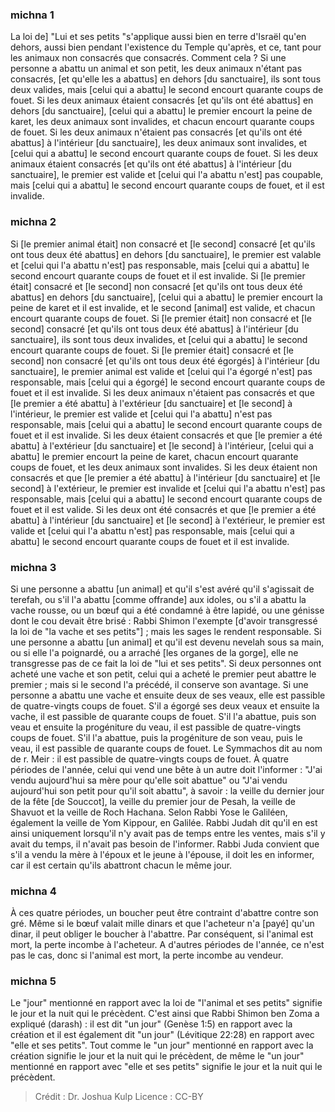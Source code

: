 
### michna 1
La loi de] "Lui et ses petits "s'applique aussi bien en terre d'Israël qu'en dehors, aussi bien pendant l'existence du Temple qu'après, et ce, tant pour les animaux non consacrés que consacrés. Comment cela ? Si une personne a abattu un animal et son petit, les deux animaux n'étant pas consacrés, [et qu'elle les a abattus] en dehors [du sanctuaire], ils sont tous deux valides, mais [celui qui a abattu] le second encourt quarante coups de fouet. Si les deux animaux étaient consacrés [et qu'ils ont été abattus] en dehors [du sanctuaire], [celui qui a abattu] le premier encourt la peine de karet, les deux animaux sont invalides, et chacun encourt quarante coups de fouet. Si les deux animaux n'étaient pas consacrés [et qu'ils ont été abattus] à l'intérieur [du sanctuaire], les deux animaux sont invalides, et [celui qui a abattu] le second encourt quarante coups de fouet. Si les deux animaux étaient consacrés [et qu'ils ont été abattus] à l'intérieur [du sanctuaire], le premier est valide et [celui qui l'a abattu n'est] pas coupable, mais [celui qui a abattu] le second encourt quarante coups de fouet, et il est invalide.

### michna 2
Si [le premier animal était] non consacré et [le second] consacré [et qu'ils ont tous deux été abattus] en dehors [du sanctuaire], le premier est valable et [celui qui l'a abattu n'est] pas responsable, mais [celui qui a abattu] le second encourt quarante coups de fouet et il est invalide. Si [le premier était] consacré et [le second] non consacré [et qu'ils ont tous deux été abattus] en dehors [du sanctuaire], [celui qui a abattu] le premier encourt la peine de karet et il est invalide, et le second [animal] est valide, et chacun encourt quarante coups de fouet. Si [le premier était] non consacré et [le second] consacré [et qu'ils ont tous deux été abattus] à l'intérieur [du sanctuaire], ils sont tous deux invalides, et [celui qui a abattu] le second encourt quarante coups de fouet. Si [le premier était] consacré et [le second] non consacré [et qu'ils ont tous deux été égorgés] à l'intérieur [du sanctuaire], le premier animal est valide et [celui qui l'a égorgé n'est] pas responsable, mais [celui qui a égorgé] le second encourt quarante coups de fouet et il est invalide. Si les deux animaux n'étaient pas consacrés et que [le premier a été abattu] à l'extérieur [du sanctuaire] et [le second] à l'intérieur, le premier est valide et [celui qui l'a abattu] n'est pas responsable, mais [celui qui a abattu] le second encourt quarante coups de fouet et il est invalide. Si les deux étaient consacrés et que [le premier a été abattu] à l'extérieur [du sanctuaire] et [le second] à l'intérieur, [celui qui a abattu] le premier encourt la peine de karet, chacun encourt quarante coups de fouet, et les deux animaux sont invalides. Si les deux étaient non consacrés et que [le premier a été abattu] à l'intérieur [du sanctuaire] et [le second] à l'extérieur, le premier est invalide et [celui qui l'a abattu n'est] pas responsable, mais [celui qui a abattu] le second encourt quarante coups de fouet et il est valide. Si les deux ont été consacrés et que [le premier a été abattu] à l'intérieur [du sanctuaire] et [le second] à l'extérieur, le premier est valide et [celui qui l'a abattu n'est] pas responsable, mais [celui qui a abattu] le second encourt quarante coups de fouet et il est invalide.

### michna 3
Si une personne a abattu [un animal] et qu'il s'est avéré qu'il s'agissait de terefah, ou s'il l'a abattu [comme offrande] aux idoles, ou s'il a abattu la vache rousse, ou un bœuf qui a été condamné à être lapidé, ou une génisse dont le cou devait être brisé : Rabbi Shimon l'exempte [d'avoir transgressé la loi de "la vache et ses petits"] ; mais les sages le rendent responsable. Si une personne a abattu [un animal] et qu'il est devenu nevelah sous sa main, ou si elle l'a poignardé, ou a arraché [les organes de la gorge], elle ne transgresse pas de ce fait la loi de "lui et ses petits". Si deux personnes ont acheté une vache et son petit, celui qui a acheté le premier peut abattre le premier ; mais si le second l'a précédé, il conserve son avantage. Si une personne a abattu une vache et ensuite deux de ses veaux, elle est passible de quatre-vingts coups de fouet. S'il a égorgé ses deux veaux et ensuite la vache, il est passible de quarante coups de fouet. S'il l'a abattue, puis son veau et ensuite la progéniture du veau, il est passible de quatre-vingts coups de fouet. S'il l'a abattue, puis la progéniture de son veau, puis le veau, il est passible de quarante coups de fouet. Le Symmachos dit au nom de r. Meir : il est passible de quatre-vingts coups de fouet. À quatre périodes de l'année, celui qui vend une bête à un autre doit l'informer : "J'ai vendu aujourd'hui sa mère pour qu'elle soit abattue" ou "J'ai vendu aujourd'hui son petit pour qu'il soit abattu", à savoir : la veille du dernier jour de la fête [de Souccot], la veille du premier jour de Pesah, la veille de Shavuot et la veille de Roch Hachana. Selon Rabbi Yose le Galiléen, également la veille de Yom Kippour, en Galilée. Rabbi Judah dit qu'il en est ainsi uniquement lorsqu'il n'y avait pas de temps entre les ventes, mais s'il y avait du temps, il n'avait pas besoin de l'informer. Rabbi Juda convient que s'il a vendu la mère à l'époux et le jeune à l'épouse, il doit les en informer, car il est certain qu'ils abattront chacun le même jour.

### michna 4
À ces quatre périodes, un boucher peut être contraint d'abattre contre son gré. Même si le bœuf valait mille dinars et que l'acheteur n'a [payé] qu'un dinar, il peut obliger le boucher à l'abattre. Par conséquent, si l'animal est mort, la perte incombe à l'acheteur. A d'autres périodes de l'année, ce n'est pas le cas, donc si l'animal est mort, la perte incombe au vendeur.

### michna 5
Le "jour" mentionné en rapport avec la loi de "l'animal et ses petits" signifie le jour et la nuit qui le précèdent. C'est ainsi que Rabbi Shimon ben Zoma a expliqué (darash) : il est dit "un jour" (Genèse 1:5) en rapport avec la création et il est également dit "un jour" (Lévitique 22:28) en rapport avec "elle et ses petits". Tout comme le "un jour" mentionné en rapport avec la création signifie le jour et la nuit qui le précèdent, de même le "un jour" mentionné en rapport avec "elle et ses petits" signifie le jour et la nuit qui le précèdent.

>Crédit : Dr. Joshua Kulp
>Licence : CC-BY